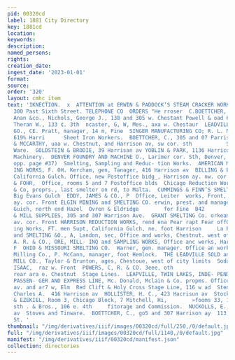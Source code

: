 ```yaml
---
pid: 00320cd
label: 1881 City Directory
key: 1881cd
location: 
keywords: 
description: 
named_persons: 
rights: 
creation_date: 
ingest_date: '2023-01-01'
format: 
source: 
order: '320'
layout: cmhc_item
text: 'IKNECTION.  x  ATTENTION at ERWIN & PADDOCK’S STEAM CRACKER WORKS AND BAKERY,
  300 Past Sixth Street. TELEPHONE CO  ORDERS "He rroser  C.BOETTCHER, Hardware,  ova
  Anan &co., Nichols, George J., 138 and 305 w. Chestant Powell & oad 6d  Sewing Machines.  Johnson,
  Theran W., 133 ¢. 3th  ncaster, G, W, Mes., axa w. Chestaur  LEADVILLE SEWING MACHINE
  GO., CE. Pratt, manager, 14 m, Pine  SINGER MANUFACTURING CO; R. L. Newton, manager,
  619% Harri      Sheet Iron Workers.  BOETTCHER, C., 305 and 07 Parrison av  MANVILLE
  & MCCARTHY, uaa w. Chestnut, and Harrison av, sw cor. sth           Silver and Plated
  Ware.  GOLDSTEIN & BRODIE, 39 Harrisan av YOBLIN & PARK, 1136 Harricon av’  Smelting
  Machinery.  DENVER FOUNDRY AND MACHINE O., Larimer cor. Sth, Denver, (see advt.
  opp. page #37)  Smelting, Sampling and Reduc- tion Works.  AMERICAN MINING and SMELT-
  ING WORKS, F. OH. Kercham, gen, Tanager, 416 Harrison av  BILLING & EILER''S SMELTER,
  California Gulch. Office, new Postoffice bidg_, Harrison ay. nw. cor. sth  BUNSEN
  & FOHR,  Office, rooms 5 and 7 Postoffice blds  Chicago Reduction Works; M. E. Smith
  & Co, proprs., last smelter on rd, to Malta.  CUMMINGS & FINN’S SMELTING WORKS,
  Big Evans Gulch  EDDY, JAMES & CO., P  Office, Leiter  works, Front, cor. Spruce.
  ay. cor. Front ELGIN MINING and SMELTING CO. erwin, prest. and manager, Big Evans
  Guich, north end Hazel  Ovren & Eldridge        for Fine  B42        Wall Paper,  MINE
  & MILL SUPPLIES, 305 and 307 Harrison Ave.  GRANT SMELTING Co. orkeand office: Leiter
  av. cor. Front HARRISON REDUCTION WORKS, rend ena Pear rapt Fear offOnke ake Gonint
  ing Works, FT. men Supt, California Gulch, ne. foot Harrison     La PLATA MINING
  and SMELTING &O., A, Landon, sec, Office and works, Chestnut. west off city  MEYER,
  A. R. & CO., ORE, MILL- INQ and SAMPLING WORKS, Office anc works, Harrixonay cor.
  F  OHIO & MISSOURI SMELTING CO.  Warner, gen. manager. Office an works, vans Gulch.  ‘Tabor
  Milling Co., P. McCann, manager, foot Hemlock.  THE LEADVILLE SOLD ana SIL- VER
  MILL CO., Taylor & Brunton, ages, Chestoue, west of city limits  Soda Water Manufacturers.  HOUCHLAND,
  ISAAC,  raz w. Front  POWERS, C, R. & CO. 3eee, oth                        ger,
  rear ara e. Chestnut  Stage Lines.  LEAPVILLE, TWIN LAKES, INDE- PENDENCE & ASPEN
  PASSEN- GER AND EXPRESS LINE, Mc. Donald, Mclain & Co. propms. Offices, a5 Harvison
  av. and ar7 w, Elm  Red Clift & Holy Cross Stage Line, 116 w ad  Stenographers.  Hinckley,
  Charles A.  416 Harrison av  HOLLISTER, H. C., 423 Hacrisun av  Stock Brokers.  ANDERSON
  & EZEKIEL, Room 3, Chicago Block, 7 Mitchell, Hi,        »fooms 33, 14 and 15,            fe.
  sth . & Bros., 106 e. 4th     fitorage and Commission.  NUCKOLLS, E., 400 Harrison
  av  Stoves and Tinware.  BOETTCHER, C., go5 and 307 Harrison ay  113 East Fourth
  St. '
thumbnail: "/img/derivatives/iiif/images/00320cd/full/250,/0/default.jpg"
full: "/img/derivatives/iiif/images/00320cd/full/1140,/0/default.jpg"
manifest: "/img/derivatives/iiif/00320cd/manifest.json"
collection: directories
---
```

